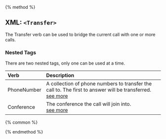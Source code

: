 {% method %}

## XML: `<Transfer>`
The Transfer verb can be used to bridge the current call with one or more calls.

### Nested Tags
There are two nested tags, only one can be used at a time.

| Verb        | Description                                                                                                                             |
|:------------|:----------------------------------------------------------------------------------------------------------------------------------------|
| PhoneNumber | A collection of phone numbers to transfer the call to. The first to answer will be transferred. <br> [see more](transferPhoneNumber.md) |
| Conference  | The conference the call will join into. <br> [see more](transferConference.md) |

{% common %}

{% endmethod %}
